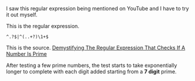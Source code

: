 I saw this regular expression being mentioned on YouTube and I have to try it out myself.

This is the regular expression.

```
^.?$|^(..+?)\1+$
```

This is the source. 
[Demystifying The Regular Expression That Checks If A Number Is Prime](https://illya.sh/the-codeumentary-blog/regular-expression-check-if-number-is-prime/)

After testing a few prime numbers, the test starts to take exponentially longer to complete with each digit added starting from a **7 digit** prime.